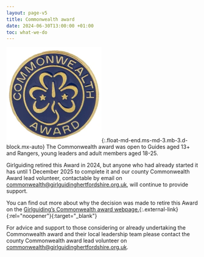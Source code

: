 ```yaml
---
layout: page-v5
title: Commonwealth award
date: 2024-06-30T13:00:00 +01:00
toc: what-we-do
---
```

![Commonwealth award badge](/assets/images/2024/06/commonwealth-award.webp){:.float-md-end.ms-md-3.mb-3.d-block.mx-auto}
The Commonwealth award was open to Guides aged 13+ and Rangers, young leaders and adult members aged 18-25.

Girlguiding retired this Award in 2024, but anyone who had already started it has until 1 December 2025 to complete it and our county Commonwealth Award lead volunteer, contactable by email on commonwealth@girlguidinghertfordshire.org.uk, will continue to provide support.

You can find out more about why the decision was made to retire this Award on the [Girlguiding’s Commonwealth award webpage.](https://www.girlguiding.org.uk/what-we-do/our-badges-and-activities/badge-finder/commonwealth-award/){:.external-link}{:rel="noopener"}{:target="_blank"}

For advice and support to those considering or already undertaking the Commonwealth award and their local leadership team please contact the county Commonwealth award lead volunteer on <commonwealth@girlguidinghertfordshire.org.uk>.
